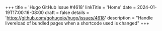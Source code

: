 +++
title = 'Hugo GitHub Issue #4618'
linkTitle = 'Home'
date = 2024-01-19T17:00:16-08:00
draft = false
details = 'https://github.com/gohugoio/hugo/issues/4618'
description = "Handle livereload of bundled pages when a shortcode used is changed"
+++

